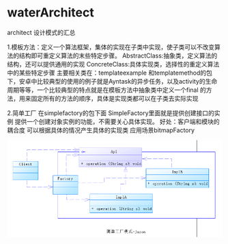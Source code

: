 # waterArchitect
architect
设计模式的汇总

1.模板方法：定义一个算法框架，集体的实现在子类中实现，使子类可以不改变算法的结构即可重定义算法的末些特定步骤。
AbstractClass:抽象类，定义算法的结构，还可以提供通用的实现
ConcreteClass:具体实现类，选择性的重定义算法中的某些特定步骤
主要相关类在：templateexample 和templatemethod的包下，安卓中比较典型的使用的例子就是Ayntask的异步任务，以及activity的生命周期等等，一个比较典型的特点就是在模板方法中抽象类中定义一个final 的方法，用来固定所有的方法的顺序，具体是实现类都可以在子类去实际实现

2.简单工厂
在simplefactory的包下面
SimpleFactory里面就是提供创建接口的实例
提供一个创建对象实例的功能，不需要关心具体实现。
好处：客户端和模块的耦合度
可以根据具体的情况产生具体的实现类
应用场景bitmapFactory


![image](https://github.com/caiyishui/waterArchitect/blob/master/raw/architect_1.png)
